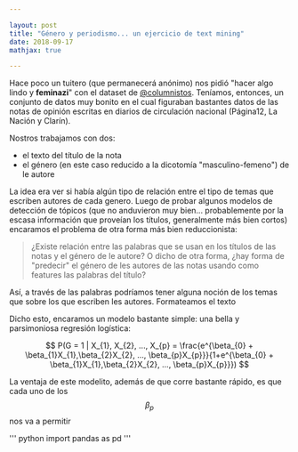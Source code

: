 ```yaml
---

layout: post
title: "Género y periodismo... un ejercicio de text mining"
date: 2018-09-17
mathjax: true

---
```


Hace poco un tuitero (que permanecerá anónimo) nos pidió "hacer algo lindo y  **feminazi**" con el dataset de [@columnistos](https://twitter.com/columnistos). Teníamos, entonces, un conjunto de datos muy bonito en el cual figuraban bastantes datos de las notas de opinión escritas en diarios de circulación nacional (Página12, La Nación y Clarín).

Nostros trabajamos con dos:

* el texto del título de la nota
* el género (en este caso reducido a la dicotomía "masculino-femeno") de le autore

La idea era ver si había algún tipo de relación entre el tipo de temas que escriben autores de cada genero. Luego de probar algunos modelos de detección de tópicos (que no anduvieron muy bien... probablemente por la escasa información que proveían los títulos, generalmente más bien cortos) encaramos el problema de otra forma más bien reduccionista:

> ¿Existe relación entre las palabras que se usan en los títulos de las notas y el género de le autore?
O dicho de otra forma, ¿hay forma de "predecir" el género de les autores de las notas usando como features las palabras del título?

Así, a través de las palabras podríamos tener alguna noción de los temas que sobre los que escriben les autores. Formateamos el texto

Dicho esto, encaramos un modelo bastante simple: una bella y parsimoniosa regresión logística:

$$
P(G = 1 | X_{1}, X_{2}, ..., X_{p} = \frac{e^{\beta_{0} + \beta_{1}X_{1},\beta_{2}X_{2}, ..., \beta_{p}X_{p}}}{1+e^{\beta_{0} + \beta_{1}X_{1},\beta_{2}X_{2}, ..., \beta_{p}X_{p}}})
$$

La ventaja de este modelito, además de que corre bastante rápido, es que cada uno de los $$\beta_{p}$$ nos va a permitir

''' python
import pandas as pd
'''

